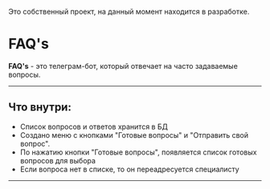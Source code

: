 Это собственный проект, на данный момент находится в разработке.
# **FAQ's** 
**FAQ's** - это телеграм-бот, который отвечает на часто задаваемые вопросы. 
___
## **Что внутри**:
* Список вопросов и ответов хранится в БД
* Создано меню с кнопками "Готовые вопросы" и "Отправить свой вопрос".
* По нажатию кнопки "Готовые вопросы", появляется список готовых вопросов для выбора
* Если вопроса нет в списке, то он переадресуется специалисту

___
